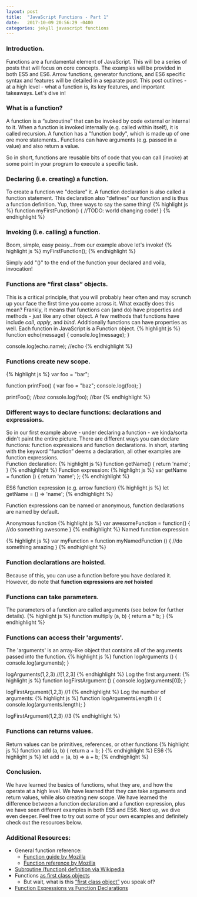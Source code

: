 ```yaml
---
layout: post
title:  "JavaScript Functions - Part 1"
date:   2017-10-09 20:56:29 -0400
categories: jekyll javascript functions
---
```


### **Introduction**.
Functions are a fundamental element of JavaScript.  This will be a series of posts that will focus on core concepts. The examples will be provided in both ES5 and ES6. Arrow functions, generator functions, and ES6 specific syntax and features will be detailed in a separate post. This post outlines - at a high level - what a function is, its key features, and important takeaways. Let's dive in!

### **What is a function?**
A function is a “subroutine” that can be invoked by code external or internal to it.  When a function is invoked internally (e.g. called within itself), it is called recursion. A function has a "function body", which is made up of one ore more statements.. Functions can have arguments (e.g. passed in a value) and also return a value.

So in short, functions are reusable bits of code that you can call (invoke) at some point in your program to execute a specific task.

### **Declaring (i.e. creating) a function.**
To create a function we "declare" it.  A function declaration is also called a function statement. This declaration also "defines" our function and is thus a function definition. Yup, three ways to say the same thing!
{% highlight js %}
function myFirstFunction() {
  //TODO: world changing code!
}
{% endhighlight %}

### **Invoking (i.e. calling) a function.**
Boom, simple, easy peasy...from our example above let's invoke!
{% highlight js %}
myFirstFunction();
{% endhighlight %}

Simply add "()" to the end of the function your declared and voila, invocation!

### **Functions are “first class” objects.**
This is a critical principle, that you will probably hear often and may scrunch up your face the first time you come across it. What exactly does this mean? Frankly, it means that functions can (and do) have properties and methods - just like any other object. A few methods that functions have include _call_, _apply_, and _bind_.  Additionally functions can have properties as well. Each function in JavaScript is a Function object.
{% highlight js %}
function echo(message) {
  console.log(message);
}

console.log(echo.name); //echo
{% endhighlight %}

### **Functions create new scope.**
{% highlight js %}
var foo = "bar";

function printFoo() {
  var foo = "baz";
  console.log(foo);
}

printFoo();       //baz
console.log(foo); //bar
{% endhighlight %}

### **Different ways to declare functions: declarations and expressions.**
So in our first example above - under declaring a function - we kinda/sorta didn't paint the entire picture.  There are different ways you can declare functions: function expressions and function declarations. In short, starting with the keyword “function” deems a declaration, all other examples are function expressions.  
Function declaration:
{% highlight js %}
function getName() {
  return 'name';
}
{% endhighlight %}
Function expression:
{% highlight js %}
var getName = function () {
  return 'name';
};
{% endhighlight %}

ES6 function expression (e.g. arrow function)
{% highlight js %}
let getName = () => 'name';
{% endhighlight %}

Function expressions can be named or anonymous, function declarations are named by default.

Anonymous function
{% highlight js %}
var awesomeFunction = function() {
  //do something awesome
}
{% endhighlight %}
Named function expression

{% highlight js %}
var myFunction = function myNamedFunction () {
  //do something amazing
}
{% endhighlight %}

### **Function declarations are hoisted.**  
Because of this, you can use a function before you have declared it.  However, do note that **function expressions are _not_ hoisted**

### **Functions can take parameters.**  
The parameters of a function are called arguments (see below for further details).
{% highlight js %}
function multiply (a, b) {
  return a * b;
}
{% endhighlight %}

### **Functions can access their 'arguments'.**
The 'arguments' is an array-like object that contains all of the arguments passed into the function.
{% highlight js %}
function logArguments () {
  console.log(arguments);
}

logArguments(1,2,3) //[1,2,3]
{% endhighlight %}
Log the first argument:
{% highlight js %}
function logFirstArgument () {
  console.log(arguments[0]);
}

logFirstArgument(1,2,3) //1
{% endhighlight %}
Log the number of arguments:
{% highlight js %}
function logArgumentsLength () {
  console.log(arguments.length);
}

logFirstArgument(1,2,3) //3
{% endhighlight %}

### **Functions can returns values.**
Return values can be primitives, references, or other functions
{% highlight js %}
function add (a, b) {
  return a + b;
}
{% endhighlight %}
ES6
{% highlight js %}
let add = (a, b) => a + b;
{% endhighlight %}

### **Conclusion.**
We have learned the basics of functions, what they are, and how the operate at a high level. We have learned that they can take arguments and return values, while also creating new scope.  We have learned the difference between a function declaration and a function expression, plus we have seen different examples in both ES5 and ES6. Next up, we dive even deeper. Feel free to try out some of your own examples and definitely check out the resources below.

### **Additional Resources**:
- General function reference:
  - [Function guide by Mozilla](https://developer.mozilla.org/en-US/docs/Web/JavaScript/Guide/Functions)
  - [Function reference by Mozilla](https://developer.mozilla.org/en-US/docs/Web/JavaScript/Reference/Functions)
- [Subroutine (function) definition via Wikipedia](https://en.wikipedia.org/wiki/Subroutine)
- Functions [as first class objects](https://appendto.com/2016/10/javascript-functions-as-first-class-objects/)
  - But wait, what is this [“first class object”](https://stackoverflow.com/questions/705173/what-is-meant-by-first-class-object) you speak of?
- [Function Expressions vs Function Declarations](https://www.sitepoint.com/function-expressions-vs-declarations/)
